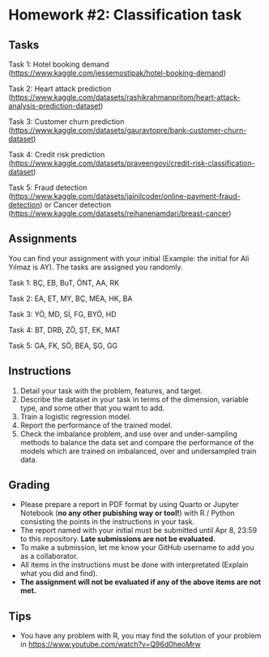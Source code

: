 # Homework #2: Classification task

## Tasks

Task 1: Hotel booking demand (https://www.kaggle.com/jessemostipak/hotel-booking-demand)

Task 2: Heart attack prediction (https://www.kaggle.com/datasets/rashikrahmanpritom/heart-attack-analysis-prediction-dataset)

Task 3: Customer churn prediction (https://www.kaggle.com/datasets/gauravtopre/bank-customer-churn-dataset)

Task 4: Credit risk prediction (https://www.kaggle.com/datasets/praveengovi/credit-risk-classification-dataset)

Task 5: Fraud detection (https://www.kaggle.com/datasets/jainilcoder/online-payment-fraud-detection) or Cancer detection (https://www.kaggle.com/datasets/reihanenamdari/breast-cancer)

## Assignments

You can find your assignment with your initial (Example: the initial for Ali Yılmaz is AY). The tasks are assigned you randomly. 

Task 1: BÇ, EB, BuT, ÖNT, AA, RK

Task 2: EA, ET, MY, BÇ, MEA, HK, BA

Task 3: YÖ, MD, Sİ, FG, BYÖ, HD

Task 4: BT, DRB, ZÖ, ŞT, EK, MAT

Task 5: GA, FK, SÖ, BEA, ŞG, GG


## Instructions

1. Detail your task with the problem, features, and target. 
2. Describe the dataset in your task in terms of the dimension, variable type, and some other that you want to add.
3. Train a logistic regression model.
4. Report the performance of the trained model.
5. Check the imbalance problem, and use over and under-sampling methods to balance the data set and compare the performance of the models which are trained on imbalanced, over and undersampled train data. 


## Grading

* Please prepare a report in PDF format by using Quarto or Jupyter Notebook (**no any other pubishing way or tool!**)  with R / Python consisting the points in the instructions in your task.
* The report named with your initial must be submitted until Apr 8, 23:59 to this repository. **Late submissions are not be evaluated.**
* To make a submission, let me know your GitHub username to add you as a collaborator.
* All items in the instructions must be done with interpretated (Explain what you did and find). 
* **The assignment will not be evaluated if any of the above items are not met.**


## Tips
    
* You have any problem with R, you may find the solution of your problem in https://www.youtube.com/watch?v=Q96d0heoMrw
